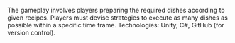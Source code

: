 The gameplay involves players preparing the required dishes according to given recipes. Players must devise strategies to execute as many dishes as possible within a specific time frame.
Technologies: Unity, C#, GitHub (for version control).
